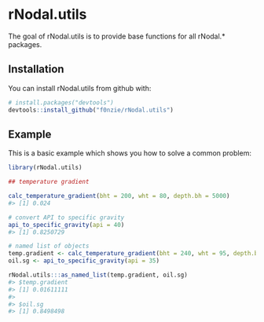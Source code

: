 
<!-- README.md is generated from README.Rmd. Please edit that file -->
rNodal.utils
============

The goal of rNodal.utils is to provide base functions for all rNodal.\* packages.

Installation
------------

You can install rNodal.utils from github with:

``` r
# install.packages("devtools")
devtools::install_github("f0nzie/rNodal.utils")
```

Example
-------

This is a basic example which shows you how to solve a common problem:

``` r
library(rNodal.utils)

## temperature gradient

calc_temperature_gradient(bht = 200, wht = 80, depth.bh = 5000)
#> [1] 0.024
```

``` r
# convert API to specific gravity
api_to_specific_gravity(api = 40)
#> [1] 0.8250729
```

``` r
# named list of objects
temp.gradient <- calc_temperature_gradient(bht = 240, wht = 95, depth.bh = 9000)
oil.sg <- api_to_specific_gravity(api = 35)

rNodal.utils:::as_named_list(temp.gradient, oil.sg)
#> $temp.gradient
#> [1] 0.01611111
#> 
#> $oil.sg
#> [1] 0.8498498
```
